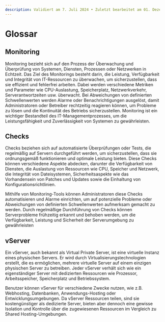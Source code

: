 ```yaml
---
description: Validiert am 7. Juli 2024 • Zuletzt bearbeitet am 01. Dezember 2024
---
```


# Glossar

## Monitoring

Monitoring bezieht sich auf den Prozess der Überwachung und Überprüfung von Systemen, Diensten, Prozessen oder Netzwerken in Echtzeit. Das Ziel des Monitorings besteht darin, die Leistung, Verfügbarkeit und Integrität von IT-Ressourcen zu überwachen, um sicherzustellen, dass sie effizient und fehlerfrei arbeiten. Dabei werden verschiedene Metriken und Parameter wie CPU-Auslastung, Speicherplatz, Netzwerkverkehr, Serverantwortzeiten usw. überwacht. Bei Abweichungen von definierten Schwellenwerten werden Alarme oder Benachrichtigungen ausgelöst, damit Administratoren oder Betreiber rechtzeitig reagieren können, um Probleme zu lösen und die Kontinuität des Betriebs sicherzustellen. Monitoring ist ein wichtiger Bestandteil des IT-Managementprozesses, um die Leistungsfähigkeit und Zuverlässigkeit von Systemen zu gewährleisten.

## Checks

Checks  beziehen sich auf automatisierte Überprüfungen oder Tests, die regelmäßig auf Servern durchgeführt werden, um sicherzustellen, dass sie ordnungsgemäß funktionieren und optimale Leistung bieten. Diese Checks können verschiedene Aspekte abdecken, darunter die Verfügbarkeit von Diensten, die Auslastung von Ressourcen wie CPU, Speicher und Netzwerk, die Integrität von Dateisystemen, Sicherheitsaspekte wie das Vorhandensein von Patches und Updates sowie die Einhaltung von Konfigurationsrichtlinien.

Mithilfe von Monitoring-Tools können Administratoren diese Checks automatisieren und Alarme einrichten, um auf potenzielle Probleme oder Abweichungen von definierten Schwellenwerten aufmerksam gemacht zu werden. Durch regelmäßige Durchführung von Checks können Serverprobleme frühzeitig erkannt und behoben werden, um die Verfügbarkeit, Leistung und Sicherheit der Serverumgebung zu gewährleisten

## vServer

Ein vServer, auch bekannt als Virtual Private Server, ist eine virtuelle Instanz eines physischen Servers. Er wird durch Virtualisierungstechnologien erstellt, die es ermöglichen, mehrere virtuelle Server auf einem einzigen physischen Server zu betreiben. Jeder vServer verhält sich wie ein eigenständiger Server mit dedizierten Ressourcen wie Prozessor, Arbeitsspeicher, Speicherplatz und Betriebssystem.

Benutzer können vServer für verschiedene Zwecke nutzen, wie z.B. Webhosting, Datenbanken, Anwendungs-Hosting oder Entwicklungsumgebungen. Da vServer Ressourcen teilen, sind sie kostengünstiger als dedizierte Server, bieten aber dennoch eine gewisse Isolation und Kontrolle über die zugewiesenen Ressourcen im Vergleich zu Shared Hosting-Umgebungen.
